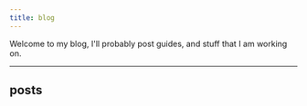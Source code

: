 ```yaml
---
title: blog
---
```


Welcome to my blog, I'll probably post guides, and stuff that I am working on.

---

## posts
